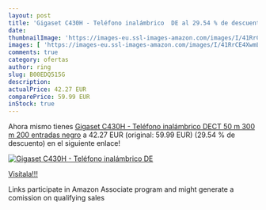 ```yaml
---
layout: post
title: 'Gigaset C430H - Teléfono inalámbrico  DE al 29.54 % de descuento'
date: 
thumbnailImage: 'https://images-eu.ssl-images-amazon.com/images/I/41RrCE4XwmL._SL200_.jpg'
images: [ 'https://images-eu.ssl-images-amazon.com/images/I/41RrCE4XwmL._SL200_.jpg' ]
comments: true
category: ofertas
author: ring
slug: B00EDQ515G
description:
actualPrice: 42.27 EUR
comparePrice: 59.99 EUR
inStock: true
---
```


Ahora mismo tienes [Gigaset C430H - Teléfono inalámbrico  DECT  50 m  300 m  200 entradas  negro](https://www.amazon.es/dp/B00EDQ515G/?tag=tolees-21) a 42.27 EUR (original: 59.99 EUR) (29.54 %  de descuento) en el siguiente enlace!

[![Gigaset C430H - Teléfono inalámbrico  DE](https://images-eu.ssl-images-amazon.com/images/I/41RrCE4XwmL._SL200_.jpg)](https://www.amazon.es/dp/B00EDQ515G/?tag=tolees-21)

[Visítala!!!](https://www.amazon.es/dp/B00EDQ515G/?tag=tolees-21)

Links participate in Amazon Associate program and might generate a comission on qualifying sales
